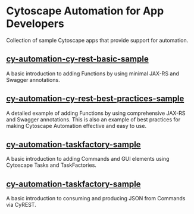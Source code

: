 # Cytoscape Automation for App Developers
Collection of sample Cytoscape apps that provide support for automation.

## [cy-automation-cy-rest-basic-sample](./cy-automation-cy-rest-basic-sample) 

A basic introduction to adding Functions by using minimal JAX-RS and Swagger annotations.

## [cy-automation-cy-rest-best-practices-sample](./cy-automation-cy-rest-best-practices-sample)

A detailed example of adding Functions by using comprehensive JAX-RS and Swagger annotations. This is also an example of best practices for making Cytoscape Automation effective and easy to use.

## [cy-automation-taskfactory-sample](./cy-automation-taskfactory-sample)

A basic introduction to adding Commands and GUI elements using Cytoscape Tasks and TaskFactories.

## [cy-automation-taskfactory-sample](./cy-automation-taskfactory-json-sample)

A basic introduction to consuming and producing JSON from Commands via CyREST.
